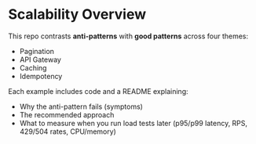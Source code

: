 # Scalability Overview

This repo contrasts **anti-patterns** with **good patterns** across four themes:
- Pagination
- API Gateway
- Caching
- Idempotency

Each example includes code and a README explaining:
- Why the anti-pattern fails (symptoms)
- The recommended approach
- What to measure when you run load tests later (p95/p99 latency, RPS, 429/504 rates, CPU/memory)
